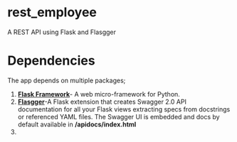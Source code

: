 # rest_employee
A REST API using Flask and Flasgger 


# Dependencies
 The app depends on multiple packages;

   1. [**Flask Framework**](http://flask.pocoo.org/)- A web micro-framework for Python.
   2. [**Flasgger**](https://pypi.python.org/pypi/flasgger/0.5.2)-A Flask extension that creates Swagger 2.0 API documentation       for all your Flask views extracting specs from docstrings or referenced YAML files. The Swagger UI is embedded and docs         by default available in **/apidocs/index.html**
   3.
